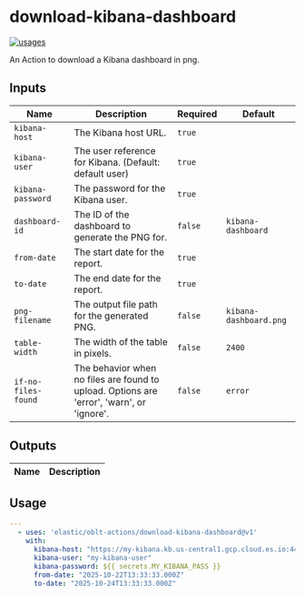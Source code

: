 # <!--name-->download-kibana-dashboard<!--/name-->

[![usages](https://img.shields.io/badge/usages-white?logo=githubactions&logoColor=blue)](https://github.com/search?q=elastic%2Foblt-actions%2Fdownload-kibana-dashboard+%28path%3A.github%2Fworkflows+OR+path%3A**%2Faction.yml+OR+path%3A**%2Faction.yaml%29&type=code)

<!--description-->
An Action to download a Kibana dashboard in png.
<!--/description-->

## Inputs

<!--inputs-->
| Name                | Description                                                                               | Required | Default                |
|---------------------|-------------------------------------------------------------------------------------------|----------|------------------------|
| `kibana-host`       | The Kibana host URL.                                                                      | `true`   | ` `                    |
| `kibana-user`       | The user reference for Kibana. (Default: default user)                                    | `true`   | ` `                    |
| `kibana-password`   | The password for the Kibana user.                                                         | `true`   | ` `                    |
| `dashboard-id`      | The ID of the dashboard to generate the PNG for.                                          | `false`  | `kibana-dashboard`     |
| `from-date`         | The start date for the report.                                                            | `true`   | ` `                    |
| `to-date`           | The end date for the report.                                                              | `true`   | ` `                    |
| `png-filename`      | The output file path for the generated PNG.                                               | `false`  | `kibana-dashboard.png` |
| `table-width`       | The width of the table in pixels.                                                         | `false`  | `2400`                 |
| `if-no-files-found` | The behavior when no files are found to upload. Options are 'error', 'warn', or 'ignore'. | `false`  | `error`                |
<!--/inputs-->

## Outputs

<!--outputs-->
| Name | Description |
|------|-------------|
<!--/outputs-->

## Usage

<!--usage action="elastic/oblt-actions/**" version="env:VERSION"-->
```yaml
---
  - uses: 'elastic/oblt-actions/download-kibana-dashboard@v1'
    with:
      kibana-host: "https://my-kibana.kb.us-central1.gcp.cloud.es.io:443"
      kibana-user: "my-kibana-user"
      kibana-password: ${{ secrets.MY_KIBANA_PASS }}
      from-date: "2025-10-22T13:33:33.000Z"
      to-date: "2025-10-24T13:33:33.000Z"
```
<!--/usage-->
